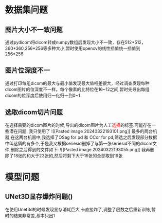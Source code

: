 # 数据集问题
## 图片大小不一致问题
通过pydicom将dicom转成numpy数组后发现大小不一致，存在512\*512，360\*360,256\*256等多种大小,暂时使用opencv的线性插值统一插值到256\*256

## 图片位深度不一
通过打印每组dicom的最大与最小值发现最大值相差很大，经过调查发现每种dicom图片的位深度不一样，每个像素的比特位在16~12之间,暂时先导出每组dicom的位深度后使用归一化归一到0~1

## 选取dicom切片问题
在选择需要的dicom图片的时候,导出的dicom图片为人工<font color="#ff0000">选择</font>的标签.可能存在一些潜在问题.
我只使用了
![[Pasted image 20240322193101.png]]
最多的两台机器,在这两台机器中,我选择了OSag for pd 和 OCor for pd,筛选之后发现部分数据中叫这俩的有多个,于是我又根据seriesid删掉了与第一张seriesid不同的dicom文件,删除之后得到的文件如下:
![[Pasted image 20240322193055.png]]
我再删除了18张的和大于23张的,然后将剩下大于19张的全部取到19张

# 模型问题
## UNet3D显存爆炸问题()
在使用Unet3d的时候发现显存消耗巨大,卡直接炸了,调整了层数之后重新训练,暂时的结果非常差,基本只出1


